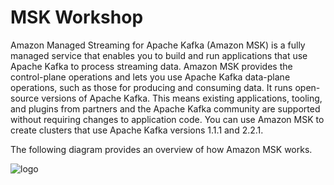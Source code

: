 # MSK Workshop

Amazon Managed Streaming for Apache Kafka (Amazon MSK) is a fully managed service that enables you to build and run applications that use Apache Kafka to process streaming data. Amazon MSK provides the control-plane operations and lets you use Apache Kafka data-plane operations, such as those for producing and consuming data. It runs open-source versions of Apache Kafka. This means existing applications, tooling, and plugins from partners and the Apache Kafka community are supported without requiring changes to application code. You can use Amazon MSK to create clusters that use Apache Kafka versions 1.1.1 and 2.2.1.

The following diagram provides an overview of how Amazon MSK works.

![logo](../_media/msk-architecture-visio-reduced-size.png)

